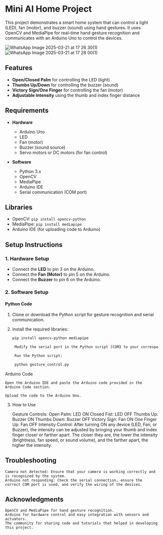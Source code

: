 # Mini AI Home Project

This project demonstrates a smart home system that can control a light (LED), fan (motor), and buzzer (sound) using hand gestures. It uses OpenCV and MediaPipe for real-time hand gesture recognition and communicates with an Arduino Uno to control the devices.

![WhatsApp Image 2025-03-21 at 17 26 30(1)](https://github.com/user-attachments/assets/f7f516ed-e2d9-44eb-a41a-f7c84aa1202c)
![WhatsApp Image 2025-03-21 at 17 28 00(1)](https://github.com/user-attachments/assets/0c8d77ce-3f06-410b-bf10-1c355788af6a)


## Features

- **Open/Closed Palm** for controlling the LED (light)
- **Thumbs Up/Down** for controlling the buzzer (sound)
- **Victory Sign/One Finger** for controlling the fan (motor)
- **Adjustable Intensity** using the thumb and index finger distance

## Requirements

- **Hardware**
  - Arduino Uno
  - LED
  - Fan (motor)
  - Buzzer (sound source)
  - Servo motors or DC motors (for fan control)
  
- **Software**
  - Python 3.x
  - OpenCV
  - MediaPipe
  - Arduino IDE
  - Serial communication (COM port)

## Libraries

- OpenCV: `pip install opencv-python`
- MediaPipe: `pip install mediapipe`
- Arduino IDE (for uploading code to Arduino)

## Setup Instructions

### 1. Hardware Setup

- Connect the **LED** to pin 3 on the Arduino.
- Connect the **Fan (Motor)** to pin 5 on the Arduino.
- Connect the **Buzzer** to pin 6 on the Arduino.

### 2. Software Setup

#### Python Code

1. Clone or download the Python script for gesture recognition and serial communication.

2. Install the required libraries:
   ```bash
   pip install opencv-python mediapipe

    Modify the serial port in the Python script (COM3 to your corresponding port if needed).

    Run the Python script:

    python gesture_control.py

Arduino Code

    Open the Arduino IDE and paste the Arduino code provided in the Arduino Code section.

    Upload the code to the Arduino Uno.

3. How to Use

    Gesture Controls:
        Open Palm: LED ON
        Closed Fist: LED OFF
        Thumbs Up: Buzzer ON
        Thumbs Down: Buzzer OFF
        Victory Sign: Fan ON
        One Finger Up: Fan OFF
    Intensity Control: After turning ON any device (LED, Fan, or Buzzer), the intensity can be adjusted by bringing your thumb and index finger closer or farther apart. The closer they are, the lower the intensity (brightness, fan speed, or sound volume), and the farther apart, the higher the intensity.

## Troubleshooting

    Camera not detected: Ensure that your camera is working correctly and is recognized by the system.
    Arduino not responding: Check the serial connection, ensure the correct COM port is used, and verify the wiring of the devices.

## Acknowledgments

    OpenCV and MediaPipe for hand gesture recognition.
    Arduino for hardware control and easy integration with sensors and actuators.
    The community for sharing code and tutorials that helped in developing this project.
